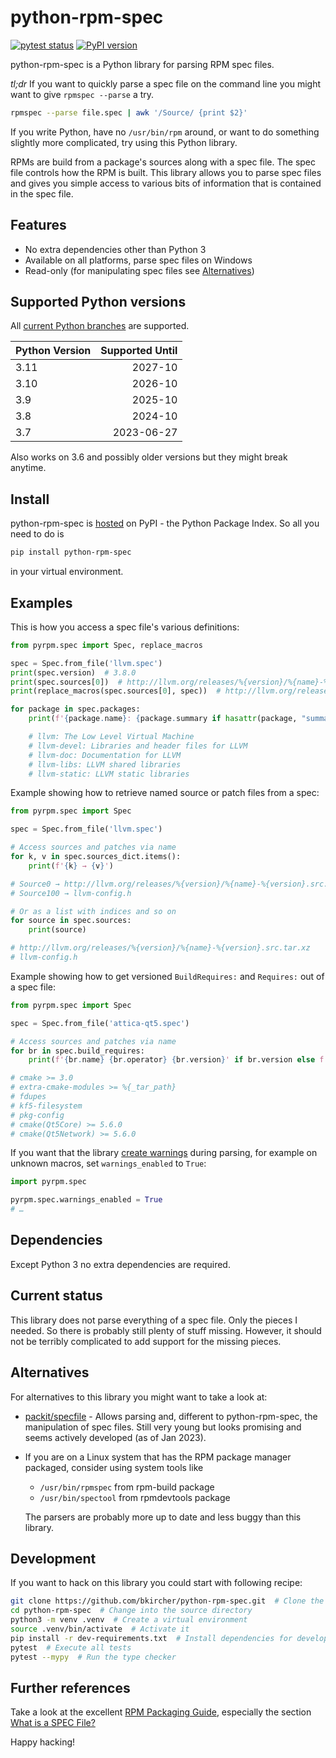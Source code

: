 # python-rpm-spec

[![pytest status](https://github.com/bkircher/python-rpm-spec/workflows/tests/badge.svg)](https://github.com/bkircher/python-rpm-spec/actions)
[![PyPI version](https://badge.fury.io/py/python-rpm-spec.svg)](https://badge.fury.io/py/python-rpm-spec)

python-rpm-spec is a Python library for parsing RPM spec files.

*tl;dr*
If you want to quickly parse a spec file on the command line you might want to
give `rpmspec --parse` a try.

```sh
rpmspec --parse file.spec | awk '/Source/ {print $2}'
```

If you write Python, have no `/usr/bin/rpm` around, or want to do something
slightly more complicated, try using this Python library.

RPMs are build from a package's sources along with a spec file. The spec file
controls how the RPM is built. This library allows you to parse spec files and
gives you simple access to various bits of information that is contained in the
spec file.

## Features

- No extra dependencies other than Python 3
- Available on all platforms, parse spec files on Windows
- Read-only (for manipulating spec files see [Alternatives](#alternatives))

## Supported Python versions

All [current Python branches](https://devguide.python.org/versions/#versions) are supported.

| Python Version | Supported Until |
| :------------- | --------------: |
| 3.11           | 2027-10         |
| 3.10           | 2026-10         |
| 3.9            | 2025-10         |
| 3.8            | 2024-10         |
| 3.7            | 2023-06-27      |

Also works on 3.6 and possibly older versions but they might break anytime.

## Install

python-rpm-spec is [hosted](https://pypi.org/project/python-rpm-spec/) on PyPI -
the Python Package Index. So all you need to do is

```sh
pip install python-rpm-spec
```

in your virtual environment.

## Examples

This is how you access a spec file's various definitions:

```python
from pyrpm.spec import Spec, replace_macros

spec = Spec.from_file('llvm.spec')
print(spec.version)  # 3.8.0
print(spec.sources[0])  # http://llvm.org/releases/%{version}/%{name}-%{version}.src.tar.xz
print(replace_macros(spec.sources[0], spec))  # http://llvm.org/releases/3.8.0/llvm-3.8.0.src.tar.xz

for package in spec.packages:
    print(f'{package.name}: {package.summary if hasattr(package, "summary") else spec.summary}')

    # llvm: The Low Level Virtual Machine
    # llvm-devel: Libraries and header files for LLVM
    # llvm-doc: Documentation for LLVM
    # llvm-libs: LLVM shared libraries
    # llvm-static: LLVM static libraries

```

Example showing how to retrieve named source or patch files from a spec:

```python
from pyrpm.spec import Spec

spec = Spec.from_file('llvm.spec')

# Access sources and patches via name
for k, v in spec.sources_dict.items():
    print(f'{k} → {v}')

# Source0 → http://llvm.org/releases/%{version}/%{name}-%{version}.src.tar.xz
# Source100 → llvm-config.h

# Or as a list with indices and so on
for source in spec.sources:
    print(source)

# http://llvm.org/releases/%{version}/%{name}-%{version}.src.tar.xz
# llvm-config.h
```

Example showing how to get versioned `BuildRequires:` and `Requires:` out of a
spec file:

```python
from pyrpm.spec import Spec

spec = Spec.from_file('attica-qt5.spec')

# Access sources and patches via name
for br in spec.build_requires:
    print(f'{br.name} {br.operator} {br.version}' if br.version else f'{br.name}')

# cmake >= 3.0
# extra-cmake-modules >= %{_tar_path}
# fdupes
# kf5-filesystem
# pkg-config
# cmake(Qt5Core) >= 5.6.0
# cmake(Qt5Network) >= 5.6.0
```

If you want that the library [create warnings](https://docs.python.org/3/library/warnings.html) during parsing, for example on
unknown macros, set `warnings_enabled` to `True`:

```python
import pyrpm.spec

pyrpm.spec.warnings_enabled = True
# …
```

## Dependencies

Except Python 3 no extra dependencies are required.

## Current status

This library does not parse everything of a spec file. Only the pieces I needed.
So there is probably still plenty of stuff missing. However, it should not be
terribly complicated to add support for the missing pieces.

## Alternatives

For alternatives to this library you might want to take a look at:

- [packit/specfile](https://github.com/packit/specfile) - Allows parsing and, different to python-rpm-spec, the manipulation of spec files. Still very young but looks promising and seems actively developed (as of Jan 2023).
- If you are on a Linux system that has the RPM package manager packaged, consider using system tools like
  - `/usr/bin/rpmspec` from rpm-build package
  - `/usr/bin/spectool` from rpmdevtools package

  The parsers are probably more up to date and less buggy than this library.

## Development

If you want to hack on this library you could start with following recipe:

```sh
git clone https://github.com/bkircher/python-rpm-spec.git  # Clone the repo
cd python-rpm-spec  # Change into the source directory
python3 -m venv .venv  # Create a virtual environment
source .venv/bin/activate  # Activate it
pip install -r dev-requirements.txt  # Install dependencies for development
pytest  # Execute all tests
pytest --mypy  # Run the type checker
```

## Further references

Take a look at the excellent [RPM Packaging Guide](https://rpm-guide.readthedocs.io/en/latest/index.html), especially the section
[What is a SPEC File?](https://rpm-guide.readthedocs.io/en/latest/rpm-guide.html#what-is-a-spec-file)

Happy hacking!

